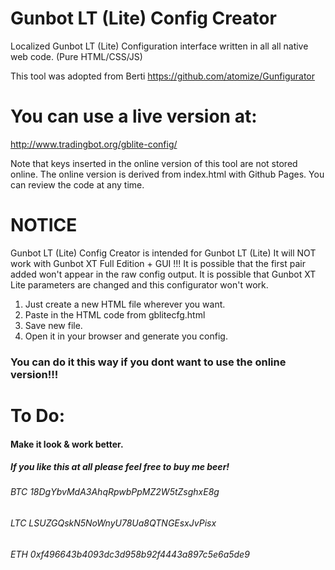 # Gunbot LT (Lite) Config Creator
Localized Gunbot LT (Lite) Configuration interface written in all all native web code. (Pure HTML/CSS/JS)

This tool was adopted from Berti
https://github.com/atomize/Gunfigurator

# You can use a live version at: 
http://www.tradingbot.org/gblite-config/

Note that keys inserted in the online version of this tool are
not stored online. The online version is derived from index.html
with Github Pages. You can review the code at any time. 

# NOTICE
Gunbot LT (Lite) Config Creator is intended for Gunbot LT (Lite)
It will NOT work with Gunbot XT Full Edition + GUI !!!
It is possible that the first pair added won't appear in the raw config output. 
It is possible that Gunbot XT Lite parameters are changed and this configurator won't work.

1) Just create a new HTML file wherever you want. 
2) Paste in the HTML code from gblitecfg.html
3) Save new file.
4) Open it in your browser and generate you config.

### You can do it this way if you dont want to use the online version!!!


# To Do:
#### Make it look & work better.

##### If you like this at all please feel free to buy me beer!
###### BTC 18DgYbvMdA3AhqRpwbPpMZ2W5tZsghxE8g
###### LTC LSUZGQskN5NoWnyU78Ua8QTNGEsxJvPisx
###### ETH 0xf496643b4093dc3d958b92f4443a897c5e6a5de9